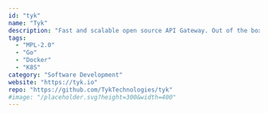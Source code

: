 ```yaml
---
id: "tyk"
name: "Tyk"
description: "Fast and scalable open source API Gateway. Out of the box, Tyk offers an API Management Platform with an API Gateway, API Analytics, Developer Portal and API Management Dashboard."
tags:
  - "MPL-2.0"
  - "Go"
  - "Docker"
  - "K8S"
category: "Software Development"
website: "https://tyk.io"
repo: "https://github.com/TykTechnologies/tyk"
#image: "/placeholder.svg?height=300&width=400"
---
```


